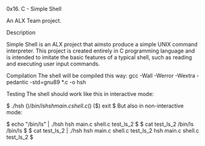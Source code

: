 0x16. C - Simple Shell

An ALX Team project.



Description


Simple Shell is an ALX project that aimsto produce a simple UNIX command interpreter. This project is created entirely in C programming language and is intended to imitate the basic features of a typical shell, such as reading and executing user input commands.


Compilation
The shell will be compiled this way:
gcc -Wall -Werror -Wextra -pedantic -std=gnu89 *.c -o hsh



Testing
The shell should work like this in interactive mode:

$ ./hsh
($) /bin/ls
hsh main.c shell.c
($)
($) exit
$
But also in non-interactive mode:

$ echo "/bin/ls" | ./hsh
hsh main.c shell.c test_ls_2
$
$ cat test_ls_2
/bin/ls
/bin/ls
$
$ cat test_ls_2 | ./hsh
hsh main.c shell.c test_ls_2
hsh main.c shell.c test_ls_2
$





